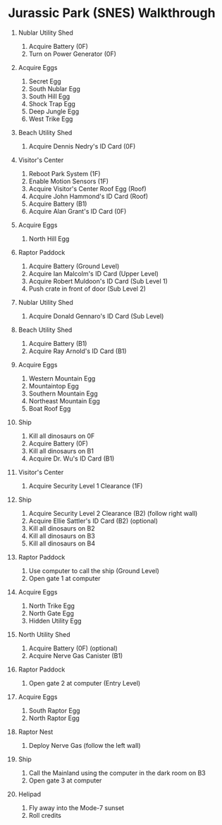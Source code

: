 # Jurassic Park (SNES) Walkthrough

1. Nublar Utility Shed
   1. Acquire Battery (0F)
   2. Turn on Power Generator (0F)
   
2. Acquire Eggs
   1. Secret Egg
   2. South Nublar Egg
   3. South Hill Egg
   4. Shock Trap Egg
   5. Deep Jungle Egg
   6. West Trike Egg
   
3. Beach Utility Shed
   1. Acquire Dennis Nedry's ID Card (0F)

4. Visitor's Center
   1. Reboot Park System (1F)
   2. Enable Motion Sensors (1F)
   3. Acquire Visitor's Center Roof Egg (Roof)
   4. Acquire John Hammond's ID Card (Roof)
   5. Acquire Battery (B1)
   6. Acquire Alan Grant's ID Card (0F)

5. Acquire Eggs
   1. North Hill Egg

6. Raptor Paddock
   1. Acquire Battery (Ground Level)
   2. Acquire Ian Malcolm's ID Card (Upper Level)
   3. Acquire Robert Muldoon's ID Card (Sub Level 1)
   4. Push crate in front of door (Sub Level 2)

7. Nublar Utility Shed
   1. Acquire Donald Gennaro's ID Card (Sub Level)

8. Beach Utility Shed
   1. Acquire Battery (B1)
   2. Acquire Ray Arnold's ID Card (B1)

9. Acquire Eggs
   1. Western Mountain Egg
   2. Mountaintop Egg
   3. Southern Mountain Egg
   4. Northeast Mountain Egg
   5. Boat Roof Egg

10. Ship
    1. Kill all dinosaurs on 0F
    2. Acquire Battery (0F)
    3. Kill all dinosaurs on B1
    4. Acquire Dr. Wu's ID Card (B1)

11. Visitor's Center
    1. Acquire Security Level 1 Clearance (1F)
    
12. Ship
    1. Acquire Security Level 2 Clearance (B2) (follow right wall)
    2. Acquire Ellie Sattler's ID Card (B2) (optional)
    3. Kill all dinosaurs on B2
    4. Kill all dinosaurs on B3
    5. Kill all dinosaurs on B4

13. Raptor Paddock
    1. Use computer to call the ship (Ground Level)
    2. Open gate 1 at computer

14. Acquire Eggs
    1. North Trike Egg
    2. North Gate Egg
    3. Hidden Utility Egg

15. North Utility Shed
    1. Acquire Battery (0F) (optional)
    2. Acquire Nerve Gas Canister (B1)

16. Raptor Paddock
    1. Open gate 2 at computer (Entry Level)

17. Acquire Eggs
    1. South Raptor Egg
    2. North Raptor Egg

18. Raptor Nest
    1. Deploy Nerve Gas (follow the left wall)

19. Ship
    1. Call the Mainland using the computer in the dark room on B3
    2. Open gate 3 at computer

20. Helipad
    1. Fly away into the Mode-7 sunset
    2. Roll credits
